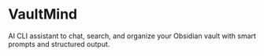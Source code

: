 # VaultMind
AI CLI assistant to chat, search, and organize your Obsidian vault with smart prompts and structured output.
